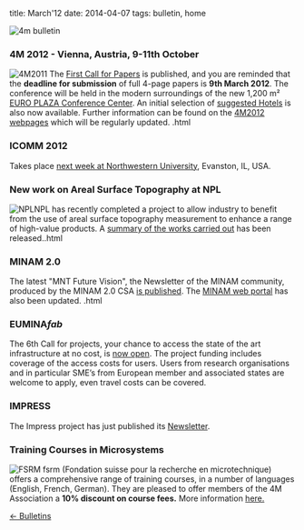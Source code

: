 title: March'12
date: 2014-04-07 
tags: bulletin, home


![4m bulletin](/4m-association/images/4mbulletin168.png)

<!--break-->
### 4M 2012 - Vienna, Austria, 9-11th October


![4M2011](/4m-association/images/4m-2012_100.png)
The [First Call for Papers](/4m-association/conference/2012/Call-Papers-4M2012) is published,  and you are reminded that the **deadline for submission** of full 4-page papers is **9th March 2012**. The conference will be held in the modern surroundings of the new 1,200 m² [EURO PLAZA Conference Center](http://www.europlaza.at/jart/prj3/euro_pl/website.jart?rel=en&content-id=1155914559700&reserve-mode=active). An initial selection of [suggested Hotels](/4m-association/content/Hotels-Accommodation/Hotels-Accommodation.html) is also now available. Further information can be found on the [4M2012 webpages](/4m-association/conference/2012) which will be regularly updated. .html
  
### ICOMM 2012

Takes place [next week at Northwestern University](/4m-association/event/ICOMM-2012), Evanston, IL, USA.  
  
### New work on Areal Surface Topography at NPL

![NPL](/4m-association/images/npl-logo.jpg)NPL has recently completed a project to allow industry to benefit from the use of areal surface topography measurement to enhance a range of high-value products. A [summary of the works carried out](/4m-association/content/New-work-areal-surface-topography-NPL/New-work-areal-surface-topography-NPL.html) has been released..html
  
### MINAM 2.0

The latest "MNT Future Vision", the Newsletter of the MINAM community, produced by the MINAM 2.0 CSA [is published](/4m-association/content/MNT-Future-Vision/MNT-Future-Vision.html). The [MINAM web portal](http://www.minamwebportal.eu/index.php?m1=Public-Area) has also been updated.   .html
  
### EUMINA*fab* 

The 6th Call for projects, your chance to access the state of the art infrastructure at no cost, is [now open](http://www.euminafab.eu/). The project funding includes coverage of the access costs for users. Users from research organisations and in particular SME’s from European member and associated states are welcome to apply, even travel costs can be covered.  
  
### IMPRESS

The Impress project has just published its [Newsletter](/4m-association/content/IMPRESS-Newsletter/IMPRESS-Newsletter.html).

### Training Courses in Microsystems

![FSRM](/4m-association/images/fsrm_logo_web.gif)
fsrm (Fondation suisse pour la recherche en microtechnique) offers a comprehensive range of training courses, in a number of languages (English, French, German). They are pleased to offer members of the 4M Association a <b>10% discount on course fees.</b> More information [here.](/4m-association/content/fsrm-training-courses/fsrm-training-courses.html)

[&larr; Bulletins](/4m-association/bulletin/index.html)